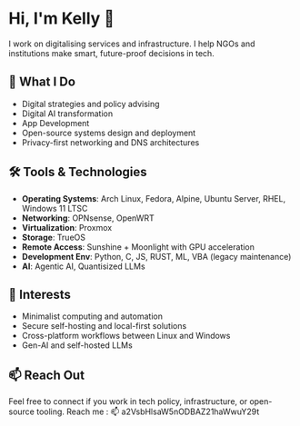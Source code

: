 # Hi, I'm Kelly 👋

I work on digitalising services and infrastructure. I help NGOs and institutions make smart, future-proof decisions in tech.

## 🔧 What I Do
- Digital strategies and policy advising  
- Digital AI transformation  
- App Development
- Open-source systems design and deployment  
- Privacy-first networking and DNS architectures  

## 🛠 Tools & Technologies
- **Operating Systems**: Arch Linux, Fedora, Alpine, Ubuntu Server, RHEL, Windows 11 LTSC  
- **Networking**: OPNsense, OpenWRT
- **Virtualization**: Proxmox
- **Storage**: TrueOS  
- **Remote Access**: Sunshine + Moonlight with GPU acceleration 
- **Development Env**: Python, C, JS, RUST, ML, VBA (legacy maintenance)
- **AI**: Agentic AI, Quantisized LLMs 

## 🧠 Interests
- Minimalist computing and automation  
- Secure self-hosting and local-first solutions  
- Cross-platform workflows between Linux and Windows  
- Gen-AI and self-hosted LLMs 


## 📫 Reach Out
Feel free to connect if you work in tech policy, infrastructure, or open-source tooling.
Reach me : 📫 a2VsbHlsaW5nODBAZ21haWwuY29t




<!---
kellyling80/kellyling80 is a ✨ special ✨ repository because its `README.md` (this file) appears on your GitHub profile.
You can click the Preview link to take a look at your changes.
--->
